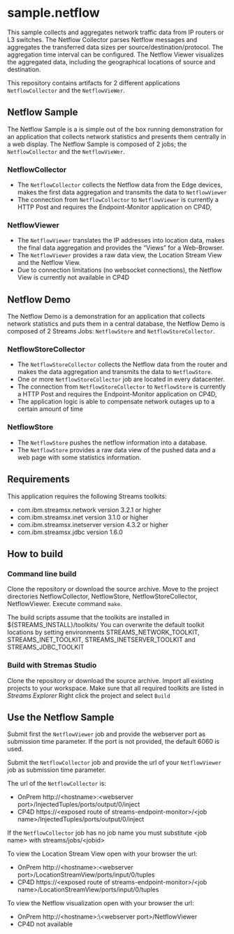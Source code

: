 # sample.netflow

This sample collects and aggregates network traffic data from IP routers or L3 switches. 
The Netflow Collector parses Netflow messages and aggregates the transferred data sizes per source/destination/protocol. 
The aggregation time interval can be configured. 
The Netflow Viewer visualizes the aggregated data, including the geographical locations of source and destination.

This repository contains artifacts for 2 different applications `NetflowCollector` and the `NetflowVieWer`.

## Netflow Sample

The Netflow Sample is a is simple out of the box running demonstration for an application that collects network statistics and presents them centrally in a web display. The Netflow Sample is composed of 2 jobs; the `NetflowCollector` and the `NetflowVieWer`.

### NetflowCollector

* The `NetflowCollector` collects the Netflow data from the Edge devices, makes the first data aggregation and transmits the data to `NetflowViewer`
* The connection from `NetflowCollector` to `NetflowViewer` is currently a HTTP Post and requires the Endpoint-Monitor application on CP4D,

### NetflowViewer

* The `NetflowViewer` translates the IP addresses into location data, makes the final data aggregation and provides the “Views” for a Web-Browser.
* The `NetflowViewer` provides a raw data view, the Location Stream View and the Netflow View.
* Due to connection limitations (no websocket connections), the Netflow View is currently not available in CP4D

## Netflow Demo

The Netflow Demo is a demonstration for an application that collects network statistics and puts them in a central database, the Netflow Demo is composed of 2 Streams Jobs: `NetflowStore` and `NetflowStoreCollector`.

### NetflowStoreCollector

* The `NetflowStoreCollector` collects the Netflow data from the router and makes the data aggregation and transmits the data to `NetflowStore`.
* One or more  `NetflowStoreCollector` job are located in every datacenter.
* The connection from `NetflowStoreCollector` to `NetflowStore` is currently a HTTP Post and requires the Endpoint-Monitor application on CP4D,
* The application logic is able to compensate network outages up to a certain amount of time

### NetflowStore

* The `NetflowStore` pushes the netflow information into a database.
* The `NetflowStore` provides a raw data view of the pushed data and a web page with some statistics information.

## Requirements

This application requires the following Streams toolkits:

* com.ibm.streamsx.network version 3.2.1 or higher
* com.ibm.streamsx.inet version 3.1.0 or higher
* com.ibm.streamsx.inetserver version 4.3.2 or higher
* com.ibm.streamsx.jdbc version 1.6.0

## How to build

### Command line build

Clone the repository or download the source archive.
Move to the project directories NetflowCollector, NetflowStore, NetflowStoreCollector, NetflowViewer. Execute command `make`.

The build scripts assume that the toolkits are installed in ${STREAMS_INSTALL}/toolkits/
You can overwrite the default toolkit locations by setting environments STREAMS_NETWORK_TOOLKIT, STREAMS_INET_TOOLKIT, STREAMS_INETSERVER_TOOLKIT and STREAMS_JDBC_TOOLKIT

### Build with Stremas Studio

Clone the repository or download the source archive.
Import all existing projects to your workspace.
Make sure that all required toolkits are listed in *Streams Explorer*
Right click the project and select `Build`


## Use the Netflow Sample

Submit first the `NetflowViewer` job and provide the webserver port as submission time parameter. If the port is not provided, the default 6060 is used.

Submit the `NetflowCollector` job and provide the url of your `NetflowViewer` job as submission time parameter.

The url of the `NetflowCollector` is:

* OnPrem http://\<hostname\>:\<webserver port\>/InjectedTuples/ports/output/0/inject
* CP4D   https://\<exposed route of streams-endpoint-monitor\>/\<job name\>/InjectedTuples/ports/output/0/inject

If the `NetflowCollector` job has no job name you must substitute \<job name\> with streams/jobs/\<jobid\>

To view the Location Stream View open with your browser the url:

* OnPrem http://\<hostname\>:\<webserver port\>/LocationStreamView/ports/input/0/tuples
* CP4D   https://\<exposed route of streams-endpoint-monitor\>/\<job name\>/LocationStreamView/ports/input/0/tuples

To view the Netflow visualization open with your browser the url:

* OnPrem http://\<hostname\>:\\<webserver port\>/NetflowViewer
* CP4D   not available

